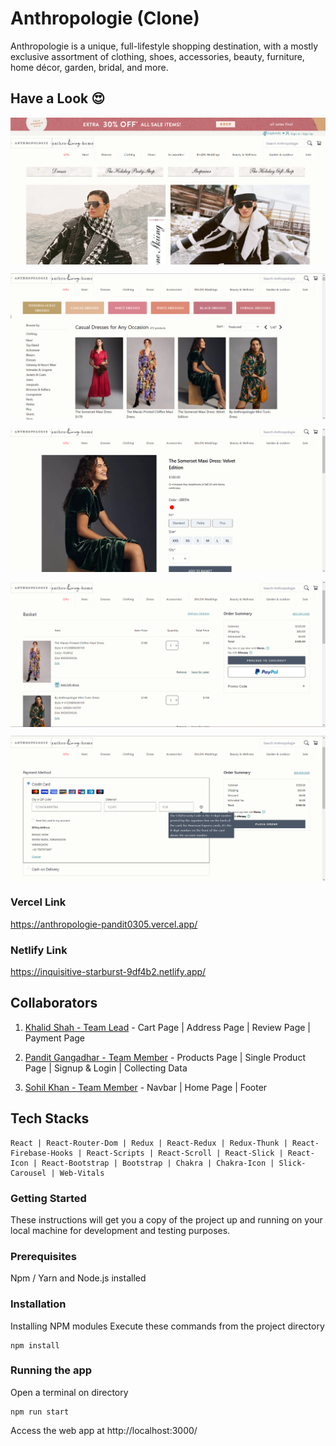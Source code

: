 # Anthropologie (Clone)

Anthropologie is a unique, full-lifestyle shopping destination, with a mostly exclusive assortment of clothing, shoes, accessories, beauty, furniture, home décor, garden, bridal, and more.

## Have a Look 😍
<p align="center">
  <img src="./public/anthropologie_01.png" alt='anthropologie_01 image' align="center" />
</p>
<p align="center">
  <img src="./public/anthropologie_02.png" alt='anthropologie_02 image' align="center" />
</p>
<p align="center">
  <img src="./public/anthropologie_03.png" alt='anthropologie_03 image' align="center" />
</p>
<p align="center">
  <img src="./public/anthropologie_04.png" alt='anthropologie_04 image' align="center" />
</p>
<p align="center">
  <img src="./public/anthropologie_05.png" alt='anthropologie_05 image' align="center" />
</p>

### Vercel Link 
https://anthropologie-pandit0305.vercel.app/

### Netlify   Link
https://inquisitive-starburst-9df4b2.netlify.app/

## Collaborators
1. [Khalid Shah - Team Lead](https://github.com/Khalidshah12/) - Cart Page | Address Page | Review Page | Payment Page
   
1. [Pandit Gangadhar - Team Member](https://github.com/pandit0305) - Products Page | Single Product Page | Signup & Login | Collecting Data
2. [Sohil Khan - Team Member](https://github.com/sohilweb20) - Navbar | Home Page | Footer

## Tech Stacks
```
React | React-Router-Dom | Redux | React-Redux | Redux-Thunk | React-Firebase-Hooks | React-Scripts | React-Scroll | React-Slick | React-Icon | React-Bootstrap | Bootstrap | Chakra | Chakra-Icon | Slick-Carousel | Web-Vitals
```

### Getting Started

These instructions will get you a copy of the project up and running on your local machine for development and testing purposes.

### Prerequisites

Npm / Yarn and Node.js installed

### Installation

Installing NPM modules
Execute these commands from the project directory

```
npm install
```

### Running the app

Open a terminal on directory

```
npm run start
```

Access the web app at http://localhost:3000/
